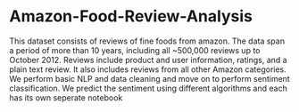 # Amazon-Food-Review-Analysis
This dataset consists of reviews of fine foods from amazon. The data span a period of more than 10 years, including all ~500,000 reviews up to October 2012. Reviews include product and user information, ratings, and a plain text review. It also includes reviews from all other Amazon categories. We perform basic NLP and data cleaning and move on to perform sentiment classification. We predict the sentiment using different algorithms and each has its own seperate notebook
